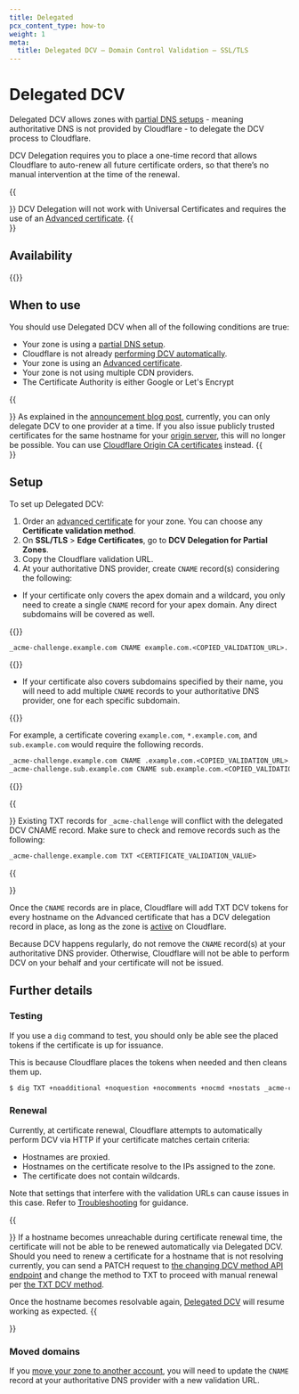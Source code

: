 ```yaml
---
title: Delegated
pcx_content_type: how-to
weight: 1
meta:
  title: Delegated DCV — Domain Control Validation — SSL/TLS
---
```


# Delegated DCV

Delegated DCV allows zones with [partial DNS setups](/dns/zone-setups/partial-setup/) - meaning authoritative DNS is not provided by Cloudflare - to delegate the DCV process to Cloudflare.

DCV Delegation requires you to place a one-time record that allows Cloudflare to auto-renew all future certificate orders, so that there’s no manual intervention at the time of the renewal.

{{<Aside type="note">}}
DCV Delegation will not work with Universal Certificates and requires the use of an [Advanced certificate](/ssl/edge-certificates/advanced-certificate-manager/).
{{</Aside>}}

## Availability

{{<feature-table id="ssl.delegated_dcv">}}

## When to use

You should use Delegated DCV when all of the following conditions are true:

- Your zone is using a [partial DNS setup](/dns/zone-setups/partial-setup/).
- Cloudflare is not already [performing DCV automatically](/ssl/edge-certificates/changing-dcv-method/).
- Your zone is using an [Advanced certificate](/ssl/edge-certificates/advanced-certificate-manager/).
- Your zone is not using multiple CDN providers.
- The Certificate Authority is either Google or Let's Encrypt

{{<Aside type="note" header="Delegated DCV and origin certificates">}}
As explained in the [announcement blog post](https://blog.cloudflare.com/introducing-dcv-delegation/), currently, you can only delegate DCV to one provider at a time. If you also issue publicly trusted certificates for the same hostname for your [origin server](/ssl/concepts/#origin-certificate), this will no longer be possible. You can use [Cloudflare Origin CA certificates](/ssl/origin-configuration/origin-ca/) instead.
{{</Aside>}}

## Setup

To set up Delegated DCV:

1. Order an [advanced certificate](/ssl/edge-certificates/advanced-certificate-manager/manage-certificates/) for your zone. You can choose any **Certificate validation method**.
2. On **SSL/TLS** > **Edge Certificates**, go to **DCV Delegation for Partial Zones**.
3. Copy the Cloudflare validation URL.
4. At your authoritative DNS provider, create `CNAME` record(s) considering the following:

* If your certificate only covers the apex domain and a wildcard, you only need to create a single `CNAME` record for your apex domain. Any direct subdomains will be covered as well.

{{<example>}}

  ```txt
  _acme-challenge.example.com CNAME example.com.<COPIED_VALIDATION_URL>.
  ```

{{</example>}}

* If your certificate also covers subdomains specified by their name, you will need to add multiple `CNAME` records to your authoritative DNS provider, one for each specific subdomain.

{{<example>}}

For example, a certificate covering `example.com`, `*.example.com`, and `sub.example.com` would require the following records.

```txt
_acme-challenge.example.com CNAME .example.com.<COPIED_VALIDATION_URL>.
_acme-challenge.sub.example.com CNAME sub.example.com.<COPIED_VALIDATION_URL>.
```

{{</example>}}

{{<Aside type="warning" header="Remove previous TXT records">}}
Existing TXT records for `_acme-challenge` will conflict with the delegated DCV CNAME record. Make sure to check and remove records such as the following:

```txt
_acme-challenge.example.com TXT <CERTIFICATE_VALIDATION_VALUE>
```
{{</Aside>}}

Once the `CNAME` records are in place, Cloudflare will add TXT DCV tokens for every hostname on the Advanced certificate that has a DCV delegation record in place, as long as the zone is [active](/dns/zone-setups/reference/domain-status/) on Cloudflare.

Because DCV happens regularly, do not remove the `CNAME` record(s) at your authoritative DNS provider. Otherwise, Cloudflare will not be able to perform DCV on your behalf and your certificate will not be issued.

## Further details

### Testing

If you use a `dig` command to test, you should only be able see the placed tokens if the certificate is up for issuance.

This is because Cloudflare places the tokens when needed and then cleans them up.

```sh
$ dig TXT +noadditional +noquestion +nocomments +nocmd +nostats _acme-challenge.example.com. @1.1.1.1_acme-challenge.example.com. 3600    IN    CNAME    example.com.<COPIED_VALIDATION_URL>
```

### Renewal

Currently, at certificate renewal, Cloudflare attempts to automatically perform DCV via HTTP if your certificate matches certain criteria:

* Hostnames are proxied.
* Hostnames on the certificate resolve to the IPs assigned to the zone.
* The certificate does not contain wildcards.

Note that settings that interfere with the validation URLs can cause issues in this case. Refer to [Troubleshooting](/ssl/edge-certificates/changing-dcv-method/troubleshooting/) for guidance.

{{<Aside type="note">}}
If a hostname becomes unreachable during certificate renewal time, the certificate will not be able to be renewed automatically via Delegated DCV. Should you need to renew a certificate for a hostname that is not resolving currently, you can send a PATCH request to [the changing DCV method API endpoint](/api/operations/ssl-verification-edit-ssl-certificate-pack-validation-method) and change the method to TXT to proceed with manual renewal per [the TXT DCV method](/ssl/edge-certificates/changing-dcv-method/methods/txt/).

Once the hostname becomes resolvable again, [Delegated DCV](/ssl/edge-certificates/changing-dcv-method/methods/delegated-dcv/) will resume working as expected.
{{</Aside>}}

### Moved domains

If you [move your zone to another account](/fundamentals/setup/manage-domains/move-domain/), you will need to update the `CNAME` record at your authoritative DNS provider with a new validation URL.

